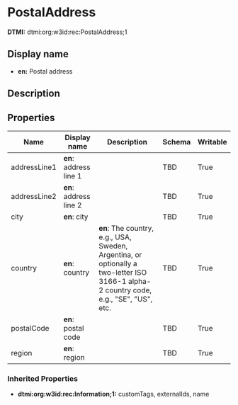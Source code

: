 # PostalAddress
**DTMI:** dtmi:org:w3id:rec:PostalAddress;1
## Display name
- **en:** Postal address
## Description
## Properties
|Name|Display name|Description|Schema|Writable|
|-|-|-|-|-|
|addressLine1|**en**: address line 1||TBD|True|
|addressLine2|**en**: address line 2||TBD|True|
|city|**en**: city||TBD|True|
|country|**en**: country|**en**: The country, e.g., USA, Sweden, Argentina, or optionally a two-letter ISO 3166-1 alpha-2 country code, e.g., "SE", "US", etc.|TBD|True|
|postalCode|**en**: postal code||TBD|True|
|region|**en**: region||TBD|True|
### Inherited Properties
* **dtmi:org:w3id:rec:Information;1:** customTags, externalIds, name
